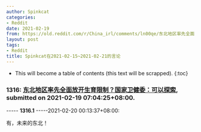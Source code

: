 ```yaml
---
author: Spinkcat
categories:
- Reddit
date: 2021-02-19
from: https://old.reddit.com/r/China_irl/comments/ln00qe/东北地区率先全面放开生育限制国家卫健委可以探索/
layout: post
tags:
- Reddit
title: Spinkcat在2021-02-15~2021-02-21的言论
---
```


* This will become a table of contents (this text will be scrapped).
{:toc}

### 1316: [东北地区率先全面放开生育限制？国家卫健委：可以探索](https://old.reddit.com/r/China_irl/comments/ln00qe/东北地区率先全面放开生育限制国家卫健委可以探索/), submitted on 2021-02-19 07:04:25+08:00.

----- __1316.1__ -----2021-02-20 00:13:37+08:00:

有，未来的东北！

